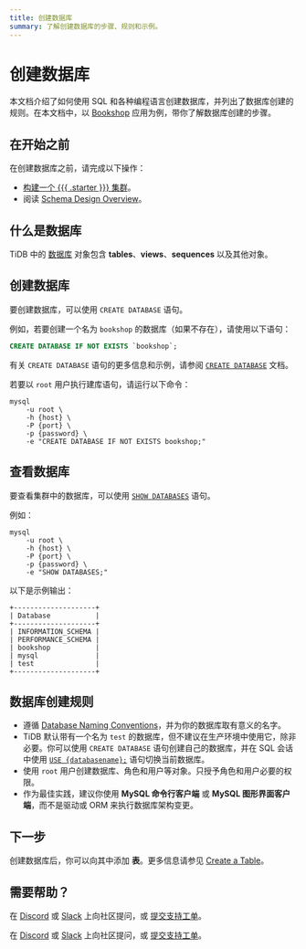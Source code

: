 ```yaml
---
title: 创建数据库
summary: 了解创建数据库的步骤、规则和示例。
---
```


# 创建数据库

本文档介绍了如何使用 SQL 和各种编程语言创建数据库，并列出了数据库创建的规则。在本文档中，以 [Bookshop](/develop/dev-guide-bookshop-schema-design.md) 应用为例，带你了解数据库创建的步骤。

## 在开始之前

在创建数据库之前，请完成以下操作：

- [构建一个 {{{ .starter }}} 集群](/develop/dev-guide-build-cluster-in-cloud.md)。
- 阅读 [Schema Design Overview](/develop/dev-guide-schema-design-overview.md)。

## 什么是数据库

TiDB 中的 [数据库](/develop/dev-guide-schema-design-overview.md) 对象包含 **tables**、**views**、**sequences** 以及其他对象。

## 创建数据库

要创建数据库，可以使用 `CREATE DATABASE` 语句。

例如，若要创建一个名为 `bookshop` 的数据库（如果不存在），请使用以下语句：

```sql
CREATE DATABASE IF NOT EXISTS `bookshop`;
```

有关 `CREATE DATABASE` 语句的更多信息和示例，请参阅 [`CREATE DATABASE`](/sql-statements/sql-statement-create-database.md) 文档。

若要以 `root` 用户执行建库语句，请运行以下命令：

```shell
mysql
    -u root \
    -h {host} \
    -P {port} \
    -p {password} \
    -e "CREATE DATABASE IF NOT EXISTS bookshop;"
```

## 查看数据库

要查看集群中的数据库，可以使用 [`SHOW DATABASES`](/sql-statements/sql-statement-show-databases.md) 语句。

例如：

```shell
mysql
    -u root \
    -h {host} \
    -P {port} \
    -p {password} \
    -e "SHOW DATABASES;"
```

以下是示例输出：

```
+--------------------+
| Database           |
+--------------------+
| INFORMATION_SCHEMA |
| PERFORMANCE_SCHEMA |
| bookshop           |
| mysql              |
| test               |
+--------------------+
```

## 数据库创建规则

- 遵循 [Database Naming Conventions](/develop/dev-guide-object-naming-guidelines.md)，并为你的数据库取有意义的名字。
- TiDB 默认带有一个名为 `test` 的数据库，但不建议在生产环境中使用它，除非必要。你可以使用 `CREATE DATABASE` 语句创建自己的数据库，并在 SQL 会话中使用 [`USE {databasename};`](/sql-statements/sql-statement-use.md) 语句切换当前数据库。
- 使用 `root` 用户创建数据库、角色和用户等对象。只授予角色和用户必要的权限。
- 作为最佳实践，建议你使用 **MySQL 命令行客户端** 或 **MySQL 图形界面客户端**，而不是驱动或 ORM 来执行数据库架构变更。

## 下一步

创建数据库后，你可以向其中添加 **表**。更多信息请参见 [Create a Table](/develop/dev-guide-create-table.md)。

## 需要帮助？

<CustomContent platform="tidb">

在 [Discord](https://discord.gg/DQZ2dy3cuc?utm_source=doc) 或 [Slack](https://slack.tidb.io/invite?team=tidb-community&channel=everyone&ref=pingcap-docs) 上向社区提问，或 [提交支持工单](/support.md)。

</CustomContent>

<CustomContent platform="tidb-cloud">

在 [Discord](https://discord.gg/DQZ2dy3cuc?utm_source=doc) 或 [Slack](https://slack.tidb.io/invite?team=tidb-community&channel=everyone&ref=pingcap-docs) 上向社区提问，或 [提交支持工单](https://tidb.support.pingcap.com/)。

</CustomContent>